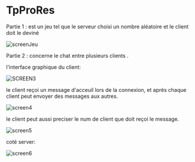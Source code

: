 # TpProRes

Partie 1 : est un jeu tel que le serveur choisi un nombre aléatoire et le client doit le deviné

![screenJeu](https://user-images.githubusercontent.com/102171913/159919379-6e3b5c09-8b93-4ed5-afef-267db07f8ba0.PNG)

Partie 2 : concerne le chat entre plusieurs clients .

l'interface graphique du client:

![SCREEN3](https://user-images.githubusercontent.com/102171913/159919572-31088a67-97d0-45df-8a26-23775f986a45.PNG)

le client reçoi un message d'acceuil lors de la connexion, et aprés chaque client peut envoyer des messages aux autres.

![screen4](https://user-images.githubusercontent.com/102171913/159919603-af59cdd3-104a-48ed-b365-43a7a9381c34.PNG)

le client peut aussi preciser le num de client que doit reçoi le message.

![screen5](https://user-images.githubusercontent.com/102171913/159919641-beb6b113-868d-4bd1-8789-979ea5b35f20.PNG)

coté server:

![screen6](https://user-images.githubusercontent.com/102171913/159919678-4f8f985d-60e2-4322-b754-489a8f2b49da.PNG)


